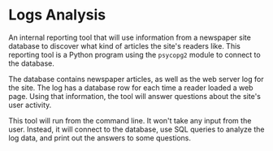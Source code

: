# Logs Analysis

An internal reporting tool that will use information from a newspaper site database to discover what kind of articles the site's readers like. This reporting tool is a Python program using the `psycopg2` module to connect to the database.

The database contains newspaper articles, as well as the web server log for the site. The log has a database row for each time a reader loaded a web page. Using that information, the tool will answer questions about the site's user activity.

This tool will run from the command line. It won't take any input from the user. Instead, it will connect to the  database, use SQL queries to analyze the log data, and print out the answers to some questions.